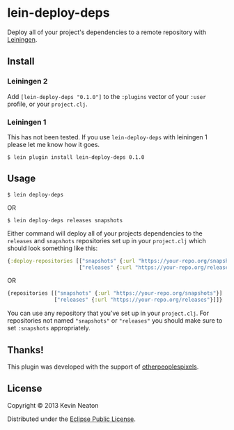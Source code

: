 # lein-deploy-deps

Deploy all of your project's dependencies to a remote repository with
[Leiningen][0].

## Install

### Leiningen 2

Add `[lein-deploy-deps "0.1.0"]` to the `:plugins` vector of your
`:user` profile, or your `project.clj`.

### Leiningen 1

This has not been tested. If you use `lein-deploy-deps` with leiningen 1 please
let me know how it goes.


    $ lein plugin install lein-deploy-deps 0.1.0

## Usage

    $ lein deploy-deps

OR

    $ lein deploy-deps releases snapshots

Either command will deploy all of your projects dependencies to the `releases`
and `snapshots` repositories set up in your `project.clj` which should look
something like this:

```clojure
{:deploy-repositories [["snapshots" {:url "https://your-repo.org/snapshots"}]
                       ["releases" {:url "https://your-repo.org/releases"}]]}
```

OR

```clojure
{repositories [["snapshots" {:url "https://your-repo.org/snapshots"}]
               ["releases" {:url "https://your-repo.org/releases"}]]}
```

You can use any repository that you've set up in your `project.clj`. For
repositories not named `"snapshots"` or `"releases"` you should make sure to set
`:snapshots` appropriately.

## Thanks!

This plugin was developed with the support of [otherpeoplespixels][1].

## License

Copyright © 2013 Kevin Neaton

Distributed under the [Eclipse Public License][2].

[0]: https://github.com/technomancy/leiningen
[1]: http://www.otherpeoplespixels.com
[2]: http://www.eclipse.org/legal/epl-v10.html
